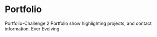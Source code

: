 # Portfolio
Portfolio-Challenge 2
Portfolio show highlighting projects, and contact information. Ever Evolving 
